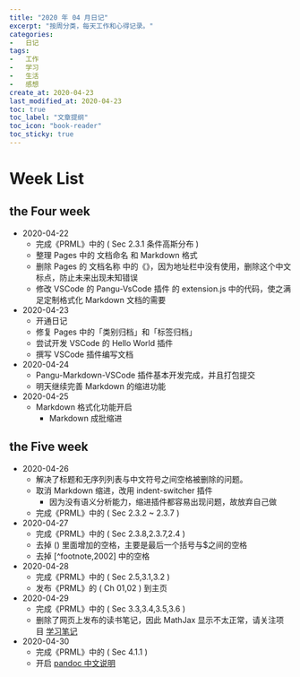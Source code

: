 ```yaml
---
title: "2020 年 04 月日记"
excerpt: "按周分类，每天工作和心得记录。"
categories:
-   日记
tags:
-   工作
-   学习
-   生活
-   感想
create_at: 2020-04-23
last_modified_at: 2020-04-23
toc: true
toc_label: "文章提纲"
toc_icon: "book-reader"
toc_sticky: true
---
```


# Week List

## the Four week

-   2020-04-22
    -   完成《PRML》中的 ( Sec 2.3.1 条件高斯分布 )
    -   整理 Pages 中的 文档命名 和 Markdown 格式
    -   删除 Pages 的 文档名称 中的《》，因为地址栏中没有使用，删除这个中文标点，防止未来出现未知错误
    -   修改 VSCode 的 Pangu-VsCode 插件 的 extension.js 中的代码，使之满足定制格式化 Markdown 文档的需要
-   2020-04-23
    -   开通日记
    -   修复 Pages 中的「类别归档」和「标签归档」
    -   尝试开发 VSCode 的 Hello World 插件
    -   撰写 VSCode 插件编写文档
-   2020-04-24
    -   Pangu-Markdown-VSCode 插件基本开发完成，并且打包提交
    -   明天继续完善 Markdown 的缩进功能
-   2020-04-25
    -   Markdown 格式化功能开启
        -   Markdown 成批缩进

## the Five week

-   2020-04-26
    -   解决了标题和无序列列表与中文符号之间空格被删除的问题。
    -   取消 Markdown 缩进，改用 indent-switcher 插件
        -   因为没有语义分析能力，缩进插件都容易出现问题，故放弃自己做
    -   完成《PRML》中的 ( Sec 2.3.2 ~ 2.3.7 )
-   2020-04-27
    -   完成《PRML》中的 ( Sec 2.3.8,2.3.7,2.4 )
    -   去掉 $( )$ 里面增加的空格，主要是最后一个括号与$之间的空格
    -   去掉 [^footnote,2002] 中的空格
-   2020-04-28
    -   完成《PRML》中的 ( Sec 2.5,3.1,3.2 )
    -   发布《PRML》的 ( Ch 01,02 ) 到主页
-   2020-04-29
    -   完成《PRML》中的 ( Sec 3.3,3.4,3.5,3.6 )
    -   删除了网页上发布的读书笔记，因此 MathJax 显示不太正常，请关注项目 [学习笔记](https://github.com/zhuyuanxiang/StudyNotes-CN)
-   2020-04-30
    -   完成《PRML》中的 ( Sec 4.1.1 )
    -   开启 [pandoc 中文说明](https://github.com/zhuyuanxiang/StudyNotes-CN/blob/master/FY/Pandoc-User-Guide-中文版.md)
